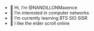 - 👋 Hi, I’m @NANDILLONMaxence
- 👀 I’m interested in computer networks
- 🌱 I’m currently learning BTS SIO SISR
- 💞️ I like the elder scroll online
